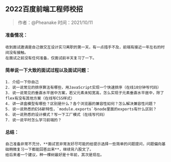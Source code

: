 ## 2022百度前端工程师校招
  >  作者：@Pheanake
  >  时间：2021/10/11

    
#### 准备情况：
    收到面试邀请是自己做交互设计实习离职的第一天，有一点措手不及，前端有接近一年左右的时间没有接触。
    在面试之前没有任何准备，仅面试前半天复习了一下。

#### 简单说一下大致的面试过程以及面试问题：
    1. 介绍一下你自己
    2. 说一说常见的排序算法有哪些，用JavaScript实现一个快速排序（在线10分钟写代码）
    3. 说一说常见的垂直水平居中方案，若父元素未知宽高，怎么实现子元素垂直水平居中，除了flex有没有其他方案（在线写CSS样式）
    4. 讲一讲盒模型有哪些？区别是什么？各个浏览器的兼容性如何？怎么解决兼容性问题？
    5. 说一说熟悉的ES6新特性，`module.exports`与node里面的exports有什么区别？
    6. 说一说熟悉的设计模式？写一下工厂模式（在线写代码）
    7. 说一说平时怎么学习前端的？

#### 总结：
    自己准备非常不充分，**面试官非常友好尽可能的给提示选择一些简单的问题提问，问题偏向基础稍微复习一下都能回答出来**，继续背八股文了。
    给后来者一个建议，种一棵树最好是十年前，其次是现在。

